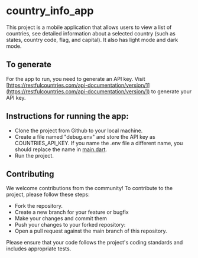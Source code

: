 # country_info_app

This project is  a mobile application that allows users to view a list of countries, 
see detailed information about a selected country (such as states, country code, 
flag, and capital).
It also has light mode and dark mode.

## To generate 
For the app to run, you need to generate an API key. Visit [https://restfulcountries.com/api-documentation/version/1](https://restfulcountries.com/api-documentation/version/1) to generate your API key.

## Instructions for running the app:
- Clone the project from Github to your local machine.
- Create a file named "debug.env" and store the API key as COUNTRIES_API_KEY. If you name the .env file a different name, you should replace the name in [main.dart](lib/main.dart).
- Run the project.

## Contributing
We welcome contributions from the community! To contribute to the project, please follow these steps:

- Fork the repository.
- Create a new branch for your feature or bugfix
- Make your changes and commit them
- Push your changes to your forked repository:
- Open a pull request against the main branch of this repository.

Please ensure that your code follows the project's coding standards and includes appropriate tests.
